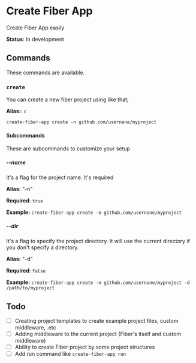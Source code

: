 # Create Fiber App

Create Fiber App easily

**Status**: In development 

## Commands

These commands are available.

### `create`

You can create a new fiber project using like that;

**Alias:**: `c`

`create-fiber-app create -n github.com/usernane/myproject`

#### Subcommands

These are subcommands to customize your setup

##### --name

It's a flag for the project name. It's required

**Alias:** "-n"

**Required**: `true`

**Example:** `create-fiber-app create -n github.com/usernane/myproject`

##### --dir

It's a flag to specify the project directory. It will use the current directory if you don't specify a directory.

**Alias:** "-d"

**Required**: `false`

**Example:** `create-fiber-app create -n github.com/usernane/myproject -d /path/to/myproject`

## Todo

- [ ] Creating project templates to create example project files, custom middleware, .etc
- [ ] Adding middleware to the current project (Fiber's itself and custom middleware)
- [ ] Ability to create Fiber project by some project structures
- [ ] Add run command like `create-fiber-app run`
